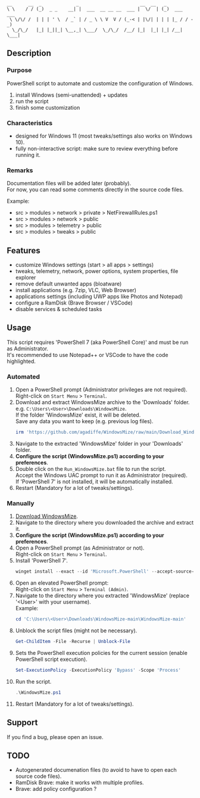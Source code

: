 ```
__      __  _             _                       __  __   _
\ \    / / (_)  _ _    __| |  ___  __ __ __  ___ |  \/  | (_)  ___  ___
 \ \/\/ /  | | | ' \  / _` | / _ \ \ V  V / (_-< | |\/| | | | |_ / / -_)
  \_/\_/   |_| |_||_| \__,_| \___/  \_/\_/  /__/ |_|  |_| |_| /__| \___|

```

## Description
### Purpose
PowerShell script to automate and customize the configuration of Windows.

1. install Windows (semi-unattended) + updates
2. run the script
3. finish some customization

### Characteristics
- designed for Windows 11 (most tweaks/settings also works on Windows 10).  
- fully non-interactive script: make sure to review everything before running it.

### Remarks
Documentation files will be added later (probably).  
For now, you can read some comments directly in the source code files.

Example:
 - src > modules > network > private > NetFirewallRules.ps1
 - src > modules > network > public
 - src > modules > telemetry > public
 - src > modules > tweaks > public

## Features
- customize Windows settings (start > all apps > settings)
- tweaks, telemetry, network, power options, system properties, file explorer
- remove default unwanted apps (bloatware)
- install applications (e.g. 7zip, VLC, Web Browser)
- applications settings (including UWP apps like Photos and Notepad)
- configure a RamDisk (Brave Browser / VSCode)
- disable services & scheduled tasks


## Usage
This script requires 'PowerShell 7 (aka PowerShell Core)' and must be run as Administrator.  
It's recommended to use Notepad++ or VSCode to have the code highlighted.

### Automated
1. Open a PowerShell prompt (Administrator privileges are not required).  
   Right-click on `Start Menu` > `Terminal`.
2. Download and extract WindowsMize archive to the 'Downloads' folder.  
   e.g. `C:\Users\<User>\Downloads\WindowsMize`.  
   If the folder 'WindowsMize' exist, it will be deleted.  
   Save any data you want to keep (e.g. previous log files).
    ```powershell
    irm 'https://github.com/agadiffe/WindowsMize/raw/main/Download_WindowsMize.ps1' | iex
    ```
3. Navigate to the extracted 'WindowsMize' folder in your 'Downloads' folder.
4. **Configure the script (WindowsMize.ps1) according to your preferences**.
5. Double click on the `Run_WindowsMize.bat` file to run the script.  
   Accept the Windows UAC prompt to run it as Administrator (required).  
   If 'PowerShell 7' is not installed, it will be automatically installed.
6. Restart (Mandatory for a lot of tweaks/settings).


### Manually
1. [Download WindowsMize](https://github.com/agadiffe/WindowsMize/archive/main.zip).
2. Navigate to the directory where you downloaded the archive and extract it.
3. **Configure the script (WindowsMize.ps1) according to your preferences**.
3. Open a PowerShell prompt (as Administrator or not).  
   Right-click on `Start Menu` > `Terminal`.
3. Install 'PowerShell 7'.
    ```powershell
    winget install --exact --id 'Microsoft.PowerShell' --accept-source-agreements --accept-package-agreements
    ```
4. Open an elevated PowerShell prompt:  
   Right-click on `Start Menu` > `Terminal (Admin)`.
5. Navigate to the directory where you extracted 'WindowsMize' (replace '\<User\>' with your username).  
   Example:
    ```powershell
    cd 'C:\Users\<User>\Downloads\WindowsMize-main\WindowsMize-main'
    ```
6. Unblock the script files (might not be necessary).
    ```powershell
    Get-ChildItem -File -Recurse | Unblock-File
    ```
7. Sets the PowerShell execution policies for the current session (enable PowerShell script execution).
    ```powershell
    Set-ExecutionPolicy -ExecutionPolicy 'Bypass' -Scope 'Process'
    ```
8. Run the script.
    ```powershell
    .\WindowsMize.ps1
    ```
9. Restart (Mandatory for a lot of tweaks/settings).


## Support
If you find a bug, please open an issue.


## TODO
- Autogenerated documenation files (to avoid to have to open each source code files).
- RamDisk Brave: make it works with multiple profiles.
- Brave: add policy configuration ?
